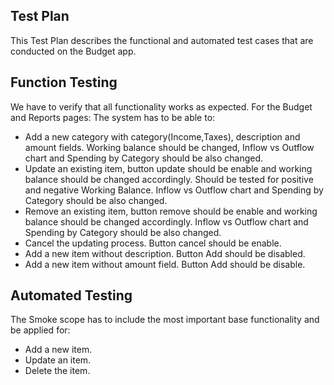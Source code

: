 ## Test Plan

This Test Plan describes the functional and automated test cases that are conducted on the Budget app.

**Function Testing**
-
We have to verify that all functionality works as expected. 
For the Budget and Reports pages: The system has to be able to:

- Add a new category with category(Income,Taxes), description and amount fields. Working balance should be changed, 
Inflow vs Outflow chart and Spending by Category should be also changed.
- Update an existing item, button update should be enable and working balance should be changed accordingly. 
Should be tested for positive and negative Working Balance. Inflow vs Outflow chart and Spending by Category should be 
also changed.
- Remove an existing item, button remove should be enable and working balance should be changed accordingly. 
Inflow vs Outflow chart and Spending by Category should be also changed.
- Cancel the updating process. Button cancel should be enable.
- Add a new item without description. Button Add should be disabled.
- Add a new item without amount field. Button Add should be disable.

**Automated Testing**
-
The Smoke scope has to include the most important base functionality and be applied for:

- Add a new item.
- Update an item.
- Delete the item.